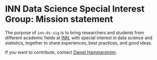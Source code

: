 # INN Data Science Special Interest Group: Mission statement

The purpose of `inn-ds-sig` is to bring researchers and students from different academic fields at [INN](https://www.inn.no/), with special interest in data science and statistics, together to share experiences, best practices, and good ideas.



If you want to contribute, contact [Daniel Hammarström](mailto:daniel.hammarstrom@inn.no).



